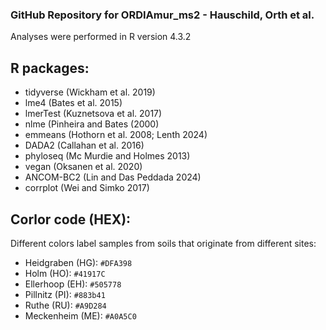 ### GitHub Repository for ORDIAmur_ms2 - Hauschild, Orth et al. 
Analyses were performed in R version 4.3.2
## R packages:
- tidyverse (Wickham et al. 2019)
- lme4 (Bates et al. 2015)
- lmerTest (Kuznetsova et al. 2017)
- nlme (Pinheira and Bates (2000)
- emmeans (Hothorn et al. 2008; Lenth 2024)
- DADA2 (Callahan et al. 2016)
- phyloseq (Mc Murdie and Holmes 2013)
- vegan (Oksanen et al. 2020)
- ANCOM-BC2 (Lin and Das Peddada 2024)
- corrplot (Wei and Simko 2017)

## Corlor code (HEX):
Different colors label samples from soils that originate from different sites: 
- Heidgraben (HG): `#DFA398`
- Holm (HO): `#41917C`
- Ellerhoop (EH): `#505778`
- Pillnitz (PI): `#883b41`
- Ruthe (RU): `#A9D284`
- Meckenheim (ME): `#A0A5C0`

